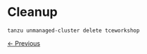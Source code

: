 # Cleanup

```shell
tanzu unmanaged-cluster delete tceworkshop
```

[&lt;- Previous](06-Cartographer.md)
